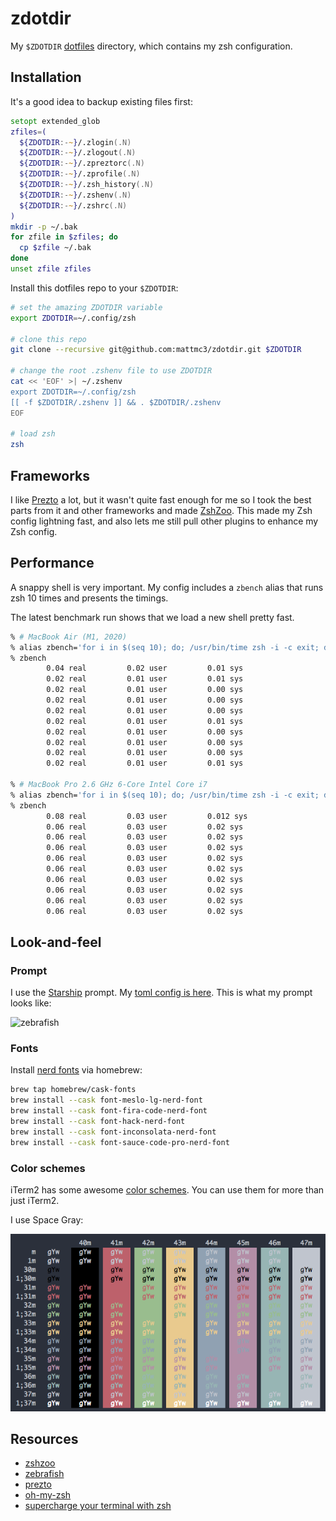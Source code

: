 # zdotdir

My `$ZDOTDIR` [dotfiles] directory, which contains my zsh configuration.

## Installation

It's a good idea to backup existing files first:

```zsh
setopt extended_glob
zfiles=(
  ${ZDOTDIR:-~}/.zlogin(.N)
  ${ZDOTDIR:-~}/.zlogout(.N)
  ${ZDOTDIR:-~}/.zpreztorc(.N)
  ${ZDOTDIR:-~}/.zprofile(.N)
  ${ZDOTDIR:-~}/.zsh_history(.N)
  ${ZDOTDIR:-~}/.zshenv(.N)
  ${ZDOTDIR:-~}/.zshrc(.N)
)
mkdir -p ~/.bak
for zfile in $zfiles; do
  cp $zfile ~/.bak
done
unset zfile zfiles
```

Install this dotfiles repo to your `$ZDOTDIR`:

```zsh
# set the amazing ZDOTDIR variable
export ZDOTDIR=~/.config/zsh

# clone this repo
git clone --recursive git@github.com:mattmc3/zdotdir.git $ZDOTDIR

# change the root .zshenv file to use ZDOTDIR
cat << 'EOF' >| ~/.zshenv
export ZDOTDIR=~/.config/zsh
[[ -f $ZDOTDIR/.zshenv ]] && . $ZDOTDIR/.zshenv
EOF

# load zsh
zsh
```

## Frameworks

I like [Prezto][prezto] a lot, but it wasn't quite fast enough for me
so I took the best parts from it and other frameworks and made
[ZshZoo][zshzoo]. This made my Zsh config lightning fast, and
also lets me still pull other plugins to enhance my Zsh config.

## Performance

A snappy shell is very important. My config includes a `zbench` alias
that runs zsh 10 times and presents the timings.

The latest benchmark run shows that we load a new shell pretty fast.

```zsh
% # MacBook Air (M1, 2020)
% alias zbench='for i in $(seq 10); do; /usr/bin/time zsh -i -c exit; done'
% zbench
        0.04 real         0.02 user         0.01 sys
        0.02 real         0.01 user         0.01 sys
        0.02 real         0.01 user         0.00 sys
        0.02 real         0.01 user         0.00 sys
        0.02 real         0.01 user         0.00 sys
        0.02 real         0.01 user         0.01 sys
        0.02 real         0.01 user         0.00 sys
        0.02 real         0.01 user         0.00 sys
        0.02 real         0.01 user         0.00 sys
        0.02 real         0.01 user         0.01 sys

% # MacBook Pro 2.6 GHz 6-Core Intel Core i7
% alias zbench='for i in $(seq 10); do; /usr/bin/time zsh -i -c exit; done'
% zbench
        0.08 real         0.03 user         0.012 sys
        0.06 real         0.03 user         0.02 sys
        0.06 real         0.03 user         0.02 sys
        0.06 real         0.03 user         0.02 sys
        0.06 real         0.03 user         0.02 sys
        0.06 real         0.03 user         0.02 sys
        0.06 real         0.03 user         0.02 sys
        0.06 real         0.03 user         0.02 sys
        0.06 real         0.03 user         0.02 sys
        0.06 real         0.03 user         0.02 sys
```

## Look-and-feel

### Prompt

I use the [Starship][starship] prompt. My [toml config is here][starship-toml]. This is
what my prompt looks like:

![zebrafish](https://raw.githubusercontent.com/mattmc3/zdotdir/resources/img/zebrafish.png)

### Fonts

Install [nerd fonts][nerd-fonts] via homebrew:

```zsh
brew tap homebrew/cask-fonts
brew install --cask font-meslo-lg-nerd-font
brew install --cask font-fira-code-nerd-font
brew install --cask font-hack-nerd-font
brew install --cask font-inconsolata-nerd-font
brew install --cask font-sauce-code-pro-nerd-font
```

### Color schemes

iTerm2 has some awesome [color schemes][iterm2-colors]. You can use them for more than
just iTerm2.

I use Space Gray:

<p align="center">
  <img alt="space gray" src="https://github.com/mbadolato/iTerm2-Color-Schemes/blob/master/screenshots/space_gray.png?raw=true"/>
</p>

## Resources

- [zshzoo][zshzoo]
- [zebrafish][zebrafish]
- [prezto][prezto]
- [oh-my-zsh][ohmyzsh]
- [supercharge your terminal with zsh][supercharge-zsh]

[dotfiles]:         https://dotfiles.github.io/
[homebrew]:         https://brew.sh
[iterm2-colors]:    https://github.com/mbadolato/iTerm2-Color-Schemes
[nerd-fonts]:       https://github.com/ryanoasis/nerd-fonts
[ohmyzsh]:          https://github.com/ohmyzsh/ohmyzsh
[prezto]:           https://github.com/sorin-ionescu/prezto
[starship-toml]:    https://github.com/mattmc3/zdotdir/blob/main/prompt/starship.toml
[starship]:         https://starship.rs
[supercharge-zsh]:  https://blog.callstack.io/supercharge-your-terminal-with-zsh-8b369d689770
[zebrafish]:        https://github.com/mattmc3/zebrafish
[zshzoo]:           https://github.com/zshzoo/zshzoo
